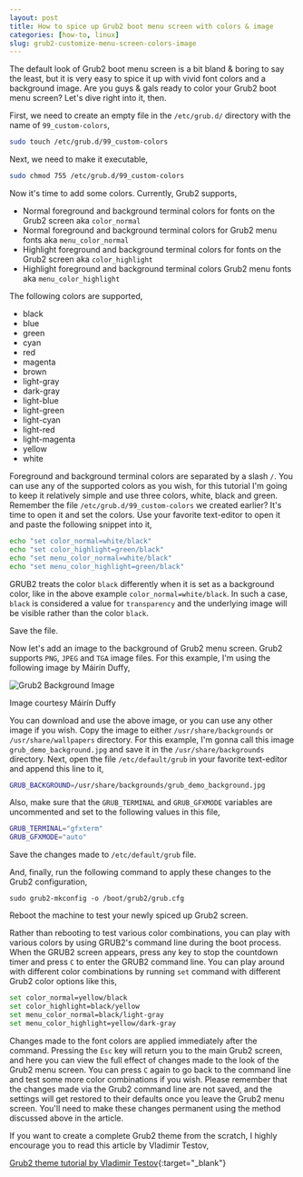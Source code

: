 ```yaml
---
layout: post
title: How to spice up Grub2 boot menu screen with colors & image
categories: [how-to, linux]
slug: grub2-customize-menu-screen-colors-image
---
```


The default look of Grub2 boot menu screen is a bit bland & boring to say the least, but it is very easy to spice it up with vivid font colors and a background image. Are you guys & gals ready to color your Grub2 boot menu screen? Let's dive right into it, then.  
<!--more-->

First, we need to create an empty file in the <code>/etc/grub.d/</code> directory with the name of <code>99_custom-colors</code>,  

```bash
sudo touch /etc/grub.d/99_custom-colors
```

Next, we need to make it executable,  

```bash
sudo chmod 755 /etc/grub.d/99_custom-colors
```

Now it's time to add some colors. Currently, Grub2 supports,  

 - Normal foreground and background terminal colors for fonts on the Grub2 screen aka <code>color_normal</code>  
 - Normal foreground and background terminal colors for Grub2 menu fonts aka <code>menu_color_normal</code>  
 - Highlight foreground and background terminal colors for fonts on the Grub2 screen aka <code>color_highlight</code>  
 - Highlight foreground and background terminal colors Grub2 menu fonts aka <code>menu_color_highlight</code>  

The following colors are supported,  

 - black  
 - blue  
 - green  
 - cyan  
 - red  
 - magenta  
 - brown  
 - light-gray  
 - dark-gray  
 - light-blue  
 - light-green  
 - light-cyan  
 - light-red  
 - light-magenta  
 - yellow  
 - white  

Foreground and background terminal colors are separated by a slash <code>/</code>. You can use any of the supported colors as you wish, for this tutorial I'm going to keep it relatively simple and use three colors, white, black and green. Remember the file <code>/etc/grub.d/99_custom-colors</code> we created earlier? It's time to open it and set the colors. Use your favorite text-editor to open it and paste the following snippet into it,  

```bash
echo "set color_normal=white/black"
echo "set color_highlight=green/black"
echo "set menu_color_normal=white/black"
echo "set menu_color_highlight=green/black"
```

GRUB2 treats the color <code>black</code> differently when it is set as a background color, like in the above example <code>color_normal=white/black</code>. In such a case, <code>black</code> is considered a value for <code>transparency</code> and the underlying image will be visible rather than the color <code>black</code>.  

Save the file.  

Now let's add an image to the background of Grub2 menu screen. Grub2 supports <code>PNG</code>, <code>JPEG</code> and <code>TGA</code> image files. For this example, I'm using the following image by Máirín Duffy,  

![Grub2 Background Image](https://raw.githubusercontent.com/hakerdefo/hakerdefo.github.io/main/assets/image/grub_demo_background.jpg "Grub2 Background Image")
<figcaption>Image courtesy Máirín Duffy</figcaption>  

You can download and use the above image, or you can use any other image if you wish. Copy the image to either <code>/usr/share/backgrounds</code> or <code>/usr/share/wallpapers</code> directory. For this example, I'm gonna call this image <code>grub_demo_background.jpg</code> and save it in the <code>/usr/share/backgrounds</code> directory. Next, open the file <code>/etc/default/grub</code> in your favorite text-editor and append this line to it,  

```bash
GRUB_BACKGROUND=/usr/share/backgrounds/grub_demo_background.jpg
```

Also, make sure that the <code>GRUB_TERMINAL</code> and <code>GRUB_GFXMODE</code> variables are uncommented and set to the following values in this file,  

```bash
GRUB_TERMINAL="gfxterm"
GRUB_GFXMODE="auto"
```

Save the changes made to <code>/etc/default/grub</code> file.  

And, finally, run the following command to apply these changes to the Grub2 configuration,  

```
sudo grub2-mkconfig -o /boot/grub2/grub.cfg
```

Reboot the machine to test your newly spiced up Grub2 screen.  

Rather than rebooting to test various color combinations, you can play with various colors by using GRUB2's command line during the boot process. When the GRUB2 screen appears, press any key to stop the countdown timer and press <code>C</code> to enter the GRUB2 command line. You can play around with different color combinations by running <code>set</code> command with different Grub2 color options like this,  

```bash
set color_normal=yellow/black  
set color_highlight=black/yellow  
set menu_color_normal=black/light-gray  
set menu_color_highlight=yellow/dark-gray  
```

Changes made to the font colors are applied immediately after the command. Pressing the <code>Esc</code> key will return you to the main Grub2 screen, and here you can view the full effect of changes made to the look of the Grub2 menu screen. You can press <code>C</code> again to go back to the command line and test some more color combinations if you wish. Please remember that the changes made via the Grub2 command line are not saved, and the settings will get restored to their defaults once you leave the Grub2 menu screen. You'll need to make these changes permanent using the method discussed above in the article.  

If you want to create a complete Grub2 theme from the scratch, I highly encourage you to read this article by Vladimir Testov,  

[Grub2 theme tutorial by Vladimir Testov](http://wiki.rosalab.ru/en/index.php/Grub2_theme_tutorial){:target="_blank"}  
